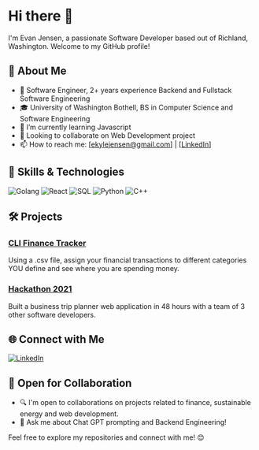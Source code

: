 # Hi there 👋


I'm Evan Jensen, a passionate Software Developer based out of Richland, Washington. Welcome to my GitHub profile!

## 🚀 About Me

- 💼 Software Engineer, 2+ years experience Backend and Fullstack Software Engineering
- 🎓 University of Washington Bothell, BS in Computer Science and Software Engineering
- 🌱 I’m currently learning Javascript
- 👯 Looking to collaborate on Web Development project
- 📫 How to reach me: [ekylejensen@gmail.com] | [[LinkedIn](https://www.linkedin.com/in/evan-k-jensen/)]

## 🔧 Skills & Technologies

![Golang](https://img.shields.io/badge/-Golang-turquoise?style=flat&logo=go&logoColor=white)
![React](https://img.shields.io/badge/-React-blue?style=flat&logo=react&logoColor=white)
![SQL](https://img.shields.io/badge/-SQL-lightgrey?style=flat&logo=sql&logoColor=white)
![Python](https://img.shields.io/badge/-Python-darkgreen?style=flat&logo=python&logoColor=white)
![C++](https://img.shields.io/badge/-C++-darkblue?style=flat&logo=c%2B%2B&logoColor=white)


<!-- Add more skills and technologies -->

## 🛠️ Projects

### [CLI Finance Tracker](https://github.com/evanJensengit/finance_csv_parser)

Using a .csv file, assign your financial transactions to different categories YOU define and see where you are spending money.

<!--![Project 1 Image/GIF](Link to Image or GIF) -->

### [Hackathon 2021](https://github.com/evanJensengit/uwb-hackathon-2021)

Built a business trip planner web application in 48 hours with a team of 3 other software developers. 

<!--![Project 2 Image/GIF](Link to Image or GIF) -->

<!-- Add more projects as needed 

## 📈 GitHub Stats

![Your GitHub Stats](https://github-readme-stats.vercel.app/api?username=your-username&show_icons=true&count_private=true&hide=contribs,prs&theme=radical)
-->
## 🌐 Connect with Me

<!--[![Website](https://img.shields.io/badge/-Portfolio-yellow?style=flat&logo=google-chrome&logoColor=white)](Your Portfolio Link) 
[![Twitter](https://img.shields.io/badge/-Twitter-lightblue?style=flat&logo=twitter&logoColor=white)](Your Twitter Profile Link)-->
[![LinkedIn](https://img.shields.io/badge/-LinkedIn-blue?style=flat&logo=linkedin&logoColor=white)](https://www.linkedin.com/in/evan-k-jensen/)


## 🤝 Open for Collaboration

- 🔍 I'm open to collaborations on projects related to finance, sustainable energy and web development.
- 💬 Ask me about Chat GPT prompting and Backend Engineering!

Feel free to explore my repositories and connect with me! 😊
<!--
**evanJensengit/evanJensengit** is a ✨ _special_ ✨ repository because its `README.md` (this file) appears on your GitHub profile.

Here are some ideas to get you started:

- 🔭 I’m currently working on ...
- 🌱 I’m currently learning ...
- 👯 I’m looking to collaborate on ...
- 🤔 I’m looking for help with ...
- 💬 Ask me about ...
- 📫 How to reach me: ...
- 😄 Pronouns: ...
- ⚡ Fun fact: ...
-->
